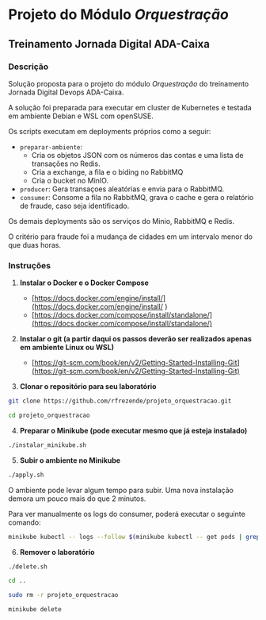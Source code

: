 
# Projeto do Módulo *Orquestração*

## Treinamento Jornada Digital ADA-Caixa

### Descrição

Solução proposta para o projeto do módulo *Orquestração* do treinamento Jornada Digital Devops ADA-Caixa.  

A solução foi preparada para executar em cluster de Kubernetes e testada em ambiente Debian e WSL com openSUSE.

Os scripts executam em deployments próprios como a seguir:

- `preparar-ambiente`:
  - Cria os objetos JSON com os números das contas e uma lista de transações no Redis.
  - Cria a exchange, a fila e o biding no RabbitMQ
  - Cria o bucket no MinIO.
- `producer`: Gera transaçoes aleatórias e envia para o RabbitMQ.
- `consumer`: Consome a fila no RabbitMQ, grava o cache e gera o relatório de fraude, caso seja identificado.

Os demais deployments são os serviços do Minio, RabbitMQ e Redis.  

O critério para fraude foi a mudança de cidades em um intervalo menor do que duas horas.  
  
### Instruções

1. **Instalar o Docker e o Docker Compose**  

    - [https://docs.docker.com/engine/install/](https://docs.docker.com/engine/install/ )
    - [https://docs.docker.com/compose/install/standalone/](https://docs.docker.com/compose/install/standalone/)  

2. **Instalar o git (a partir daqui os passos deverão ser realizados apenas em ambiente Linux ou WSL)**

    - [https://git-scm.com/book/en/v2/Getting-Started-Installing-Git](https://git-scm.com/book/en/v2/Getting-Started-Installing-Git)

3. **Clonar o repositório para seu laboratório**

```bash
git clone https://github.com/rfrezende/projeto_orquestracao.git
```
```bash
cd projeto_orquestracao
```

4. **Preparar o Minikube (pode executar mesmo que já esteja instalado)**

```bash
./instalar_minikube.sh
```

5. **Subir o ambiente no Minikube**
```bash
./apply.sh
```  
O ambiente pode levar algum tempo para subir. Uma nova instalação demora um pouco mais do que 2 minutos.

Para ver manualmente os logs do consumer, poderá executar o seguinte comando:
```bash
minikube kubectl -- logs --follow $(minikube kubectl -- get pods | grep consumer | cut -d' ' -f 1) --namespace=projeto-orquestracao
```

6. **Remover o laboratório**

```bash
./delete.sh  
```

```bash
cd ..  
```

```bash
sudo rm -r projeto_orquestracao  
```

```bash
minikube delete
```
